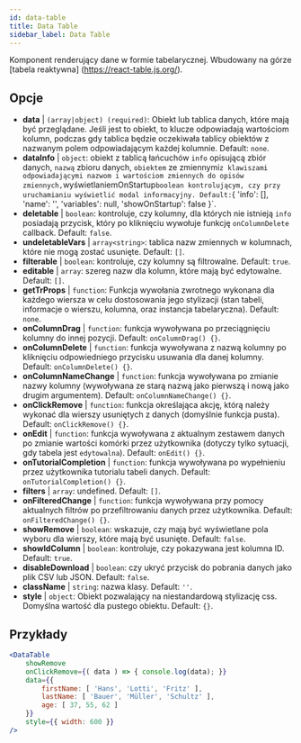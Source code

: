 ```yaml
---
id: data-table 
title: Data Table
sidebar_label: Data Table
---
```


Komponent renderujący dane w formie tabelarycznej. Wbudowany na górze [tabela reaktywna] (https://react-table.js.org/).

## Opcje

* __data__ | `(array|object) (required)`: Obiekt lub tablica danych, które mają być przeglądane. Jeśli jest to obiekt, to klucze odpowiadają wartościom kolumn, podczas gdy tablica będzie oczekiwała tablicy obiektów z nazwanym polem odpowiadającym każdej kolumnie. Default: `none`.
* __dataInfo__ | `object`: obiekt z tablicą łańcuchów `info` opisującą zbiór danych, `nazwą` zbioru danych, `obiektem` ze zmiennymi` z klawiszami odpowiadającymi nazwom i wartościom zmiennych do opisów zmiennych, `wyświetlaniemOnStartup` boolean kontrolującym, czy przy uruchamianiu wyświetlić modal informacyjny. Default: `{
  'info': [],
  'name': '',
  'variables': null,
  'showOnStartup': false
}`.
* __deletable__ | `boolean`: kontroluje, czy kolumny, dla których nie istnieją `info` posiadają przycisk, który po kliknięciu wywołuje funkcję `onColumnDelete` callback. Default: `false`.
* __undeletableVars__ | `array<string>`: tablica nazw zmiennych w kolumnach, które nie mogą zostać usunięte. Default: `[]`.
* __filterable__ | `boolean`: kontroluje, czy kolumny są filtrowalne. Default: `true`.
* __editable__ | `array`: szereg nazw dla kolumn, które mają być edytowalne. Default: `[]`.
* __getTrProps__ | `function`: Funkcja wywołania zwrotnego wykonana dla każdego wiersza w celu dostosowania jego stylizacji (stan tabeli, informacje o wierszu,
kolumna, oraz instancja tabelaryczna). Default: `none`.
* __onColumnDrag__ | `function`: funkcja wywoływana po przeciągnięciu kolumny do innej pozycji. Default: `onColumnDrag() {}`.
* __onColumnDelete__ | `function`: funkcja wywoływana z nazwą kolumny po kliknięciu odpowiedniego przycisku usuwania dla danej kolumny. Default: `onColumnDelete() {}`.
* __onColumnNameChange__ | `function`: funkcja wywoływana po zmianie nazwy kolumny (wywoływana ze starą nazwą jako pierwszą i nową jako drugim argumentem). Default: `onColumnNameChange() {}`.
* __onClickRemove__ | `function`: funkcja określająca akcję, którą należy wykonać dla wierszy usuniętych z danych (domyślnie funkcja pusta). Default: `onClickRemove() {}`.
* __onEdit__ | `function`: funkcja wywoływana z aktualnym zestawem danych po zmianie wartości komórki przez użytkownika (dotyczy tylko sytuacji, gdy tabela jest `edytowalna`). Default: `onEdit() {}`.
* __onTutorialCompletion__ | `function`: funkcja wywoływana po wypełnieniu przez użytkownika tutorialu tabeli danych. Default: `onTutorialCompletion() {}`.
* __filters__ | `array`: undefined. Default: `[]`.
* __onFilteredChange__ | `function`: funkcja wywoływana przy pomocy aktualnych filtrów po przefiltrowaniu danych przez użytkownika. Default: `onFilteredChange() {}`.
* __showRemove__ | `boolean`: wskazuje, czy mają być wyświetlane pola wyboru dla wierszy, które mają być usunięte. Default: `false`.
* __showIdColumn__ | `boolean`: kontroluje, czy pokazywana jest kolumna ID. Default: `true`.
* __disableDownload__ | `boolean`: czy ukryć przycisk do pobrania danych jako plik CSV lub JSON. Default: `false`.
* __className__ | `string`: nazwa klasy. Default: `''`.
* __style__ | `object`: Obiekt pozwalający na niestandardową stylizację css. Domyślna wartość dla pustego obiektu. Default: `{}`.


## Przykłady

```jsx live
<DataTable
    showRemove
    onClickRemove={( data ) => { console.log(data); }}
    data={{ 
        firstName: [ 'Hans', 'Lotti', 'Fritz' ], 
        lastName: [ 'Bauer', 'Müller', 'Schultz' ],
        age: [ 37, 55, 62 ]
    }}
    style={{ width: 600 }}
/>
```

